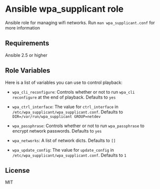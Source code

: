 Ansible wpa_supplicant role
===========================

Ansible role for managing wifi networks. Run `man wpa_supplicant.conf` for more information

Requirements
------------

Ansible 2.5 or higher

Role Variables
--------------

Here is a list of variables you can use to control playback:

* `wpa_cli_reconfigure`: Controls whether or not to run `wpa_cli reconfigure` at the end of playback. Defaults to `yes`

* `wpa_ctrl_interface`: The value for `ctrl_interface` in `/etc/wpa_supplicant/wpa_supplicant.conf`. Defaults to `DIR=/var/run/wpa_supplicant GROUP=netdev`

* `wpa_passphrase`: Controls whether or not to run `wpa_passphrase` to encrypt network passwords. Defaults to `yes`

* `wpa_networks`: A list of network dicts. Defaults to `[]`

* `wpa_update_config`: The value for `update_config` in `/etc/wpa_supplicant/wpa_supplicant.conf`. Defaults to `1`

License
-------

MIT
